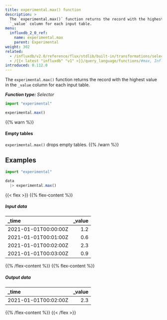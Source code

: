 ```yaml
---
title: experimental.max() function
description: >
  The `experimental.max()` function returns the record with the highest value in the
  `_value` column for each input table.
menu:
  influxdb_2_0_ref:
    name: experimental.max
    parent: Experimental
weight: 302
related:
  - /influxdb/v2.0/reference/flux/stdlib/built-in/transformations/selectors/max
  - /{{< latest "influxdb" "v1" >}}/query_language/functions/#max, InfluxQL – MAX()
introduced: 0.112.0
---
```


The `experimental.max()` function returns the record with the highest value in the
`_value` column for each input table.

_**Function type:** Selector_

```js
import "experimental"

experimental.max()
```

{{% warn %}}
#### Empty tables
`experimental.max()` drops empty tables.
{{% /warn %}}

## Examples
```js
import "experimental"

data
  |> experimental.max()
```

{{< flex >}}
{{% flex-content %}}
##### Input data
| _time                | _value |
|:-----                | ------:|
| 2021-01-01T00:00:00Z | 1.2    |
| 2021-01-01T00:01:00Z | 0.6    |
| 2021-01-01T00:02:00Z | 2.3    |
| 2021-01-01T00:03:00Z | 0.9    |
{{% /flex-content %}}
{{% flex-content %}}
##### Output data
| _time                | _value |
|:-----                | ------:|
| 2021-01-01T00:02:00Z | 2.3    |
{{% /flex-content %}}
{{< /flex >}}
